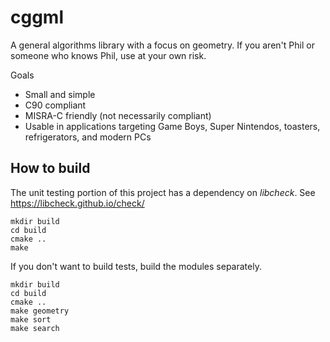 # cggml

A general algorithms library with a focus on geometry. If you aren't Phil or 
someone who knows Phil, use at your own risk.

Goals
- Small and simple
- C90 compliant
- MISRA-C friendly (not necessarily compliant)
- Usable in applications targeting Game Boys, Super Nintendos, toasters, 
refrigerators, and modern PCs

## How to build
The unit testing portion of this project has a dependency on *libcheck*.
See https://libcheck.github.io/check/

`mkdir build` \
`cd build` \
`cmake ..` \
`make` 

If you don't want to build tests, build the modules separately.

`mkdir build` \
`cd build` \
`cmake ..` \
`make geometry` \
`make sort` \
`make search` 
